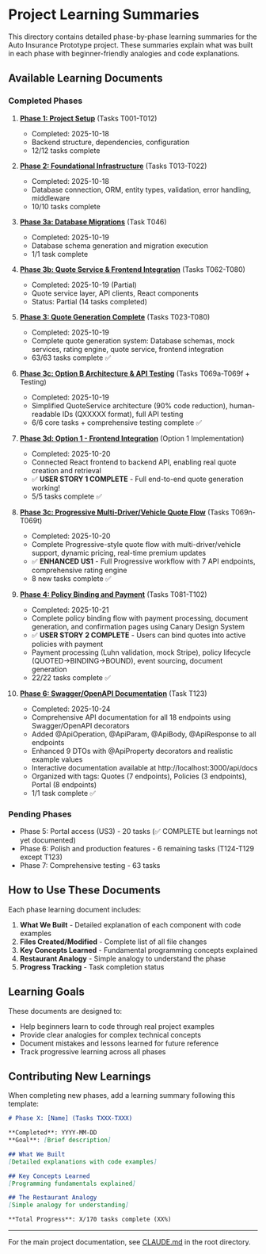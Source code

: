 # Project Learning Summaries

This directory contains detailed phase-by-phase learning summaries for the Auto Insurance Prototype project. These summaries explain what was built in each phase with beginner-friendly analogies and code explanations.

## Available Learning Documents

### Completed Phases

1. **[Phase 1: Project Setup](./phases/phase-1-project-setup.md)** (Tasks T001-T012)
   - Completed: 2025-10-18
   - Backend structure, dependencies, configuration
   - 12/12 tasks complete

2. **[Phase 2: Foundational Infrastructure](./phases/phase-2-foundational-infrastructure.md)** (Tasks T013-T022)
   - Completed: 2025-10-18
   - Database connection, ORM, entity types, validation, error handling, middleware
   - 10/10 tasks complete

3. **[Phase 3a: Database Migrations](./phases/phase-3a-database-migrations.md)** (Task T046)
   - Completed: 2025-10-19
   - Database schema generation and migration execution
   - 1/1 task complete

4. **[Phase 3b: Quote Service & Frontend Integration](./phases/phase-3b-quote-service-frontend.md)** (Tasks T062-T080)
   - Completed: 2025-10-19 (Partial)
   - Quote service layer, API clients, React components
   - Status: Partial (14 tasks completed)

5. **[Phase 3: Quote Generation Complete](./phases/phase-3-quote-generation-complete.md)** (Tasks T023-T080)
   - Completed: 2025-10-19
   - Complete quote generation system: Database schemas, mock services, rating engine, quote service, frontend integration
   - 63/63 tasks complete ✅

6. **[Phase 3c: Option B Architecture & API Testing](./phases/phase-3c-option-b-api-testing.md)** (Tasks T069a-T069f + Testing)
   - Completed: 2025-10-19
   - Simplified QuoteService architecture (90% code reduction), human-readable IDs (QXXXXX format), full API testing
   - 6/6 core tasks + comprehensive testing complete ✅

7. **[Phase 3d: Option 1 - Frontend Integration](./phases/phase-3d-option-1-frontend-integration.md)** (Option 1 Implementation)
   - Completed: 2025-10-20
   - Connected React frontend to backend API, enabling real quote creation and retrieval
   - ✅ **USER STORY 1 COMPLETE** - Full end-to-end quote generation working!
   - 5/5 tasks complete ✅

8. **[Phase 3c: Progressive Multi-Driver/Vehicle Quote Flow](./phases/phase-3c-progressive-quote-flow.md)** (Tasks T069n-T069t)
   - Completed: 2025-10-20
   - Complete Progressive-style quote flow with multi-driver/vehicle support, dynamic pricing, real-time premium updates
   - ✅ **ENHANCED US1** - Full Progressive workflow with 7 API endpoints, comprehensive rating engine
   - 8 new tasks complete ✅

9. **[Phase 4: Policy Binding and Payment](./phases/phase-4-policy-binding-payment.md)** (Tasks T081-T102)
   - Completed: 2025-10-21
   - Complete policy binding flow with payment processing, document generation, and confirmation pages using Canary Design System
   - ✅ **USER STORY 2 COMPLETE** - Users can bind quotes into active policies with payment
   - Payment processing (Luhn validation, mock Stripe), policy lifecycle (QUOTED→BINDING→BOUND), event sourcing, document generation
   - 22/22 tasks complete ✅

10. **[Phase 6: Swagger/OpenAPI Documentation](./phases/phase-6-swagger-documentation.md)** (Task T123)
    - Completed: 2025-10-24
    - Comprehensive API documentation for all 18 endpoints using Swagger/OpenAPI decorators
    - Added @ApiOperation, @ApiParam, @ApiBody, @ApiResponse to all endpoints
    - Enhanced 9 DTOs with @ApiProperty decorators and realistic example values
    - Interactive documentation available at http://localhost:3000/api/docs
    - Organized with tags: Quotes (7 endpoints), Policies (3 endpoints), Portal (8 endpoints)
    - 1/1 task complete ✅

### Pending Phases

- Phase 5: Portal access (US3) - 20 tasks (✅ COMPLETE but learnings not yet documented)
- Phase 6: Polish and production features - 6 remaining tasks (T124-T129 except T123)
- Phase 7: Comprehensive testing - 63 tasks

## How to Use These Documents

Each phase learning document includes:

1. **What We Built** - Detailed explanation of each component with code examples
2. **Files Created/Modified** - Complete list of all file changes
3. **Key Concepts Learned** - Fundamental programming concepts explained
4. **Restaurant Analogy** - Simple analogy to understand the phase
5. **Progress Tracking** - Task completion status

## Learning Goals

These documents are designed to:
- Help beginners learn to code through real project examples
- Provide clear analogies for complex technical concepts
- Document mistakes and lessons learned for future reference
- Track progressive learning across all phases

## Contributing New Learnings

When completing new phases, add a learning summary following this template:

```markdown
# Phase X: [Name] (Tasks TXXX-TXXX)

**Completed**: YYYY-MM-DD
**Goal**: [Brief description]

## What We Built
[Detailed explanations with code examples]

## Key Concepts Learned
[Programming fundamentals explained]

## The Restaurant Analogy
[Simple analogy for understanding]

**Total Progress**: X/170 tasks complete (XX%)
```

---

For the main project documentation, see [CLAUDE.md](../CLAUDE.md) in the root directory.

